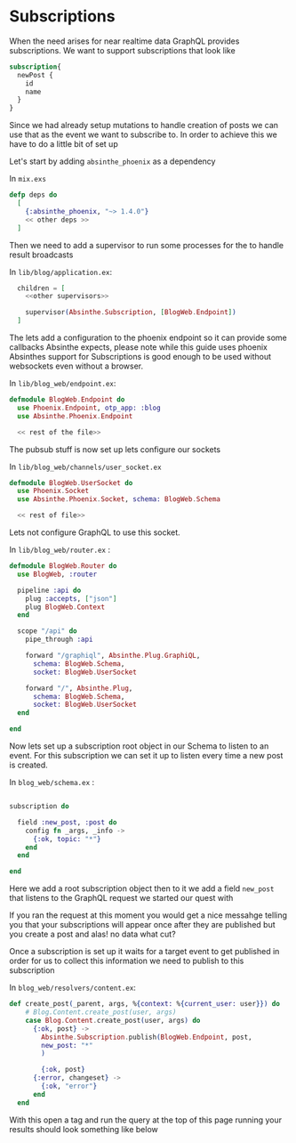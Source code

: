 # Subscriptions

When the need arises for near realtime data GraphQL provides subscriptions. We want to support subscriptions that look like


```graphql
subscription{
  newPost {
    id
    name
  }
}
```

Since we had already setup mutations to handle creation of posts we can use that as the event we want to subscribe to. In order to achieve this we have to do a little bit of set up


Let's start by adding `absinthe_phoenix` as a dependency

In `mix.exs`

```elixir
defp deps do
  [
    {:absinthe_phoenix, "~> 1.4.0"}
    << other deps >>
  ]
```

Then we need to add a supervisor to run some processes for the to handle result broadcasts

In `lib/blog/application.ex`:

```elixir
  children = [
    <<other supervisors>>

    supervisor(Absinthe.Subscription, [BlogWeb.Endpoint])
  ]
```

The lets add a configuration to the phoenix endpoint so it can provide some callbacks Absinthe expects, please note while this guide uses phoenix Absinthes support for Subscriptions is good enough to be used without websockets even without a browser.

In `lib/blog_web/endpoint.ex`:


```elixir
defmodule BlogWeb.Endpoint do
  use Phoenix.Endpoint, otp_app: :blog
  use Absinthe.Phoenix.Endpoint

  << rest of the file>>
```

The pubsub stuff is now set up lets configure our sockets

In `lib/blog_web/channels/user_socket.ex`

``` elixir
defmodule BlogWeb.UserSocket do
  use Phoenix.Socket
  use Absinthe.Phoenix.Socket, schema: BlogWeb.Schema

  << rest of file>>
```

Lets not configure GraphQL to use this socket.

In `lib/blog_web/router.ex` :

```elixir
defmodule BlogWeb.Router do
  use BlogWeb, :router

  pipeline :api do
    plug :accepts, ["json"]
    plug BlogWeb.Context
  end

  scope "/api" do
    pipe_through :api

    forward "/graphiql", Absinthe.Plug.GraphiQL,
      schema: BlogWeb.Schema,
      socket: BlogWeb.UserSocket

    forward "/", Absinthe.Plug,
      schema: BlogWeb.Schema,
      socket: BlogWeb.UserSocket
  end

end
```


Now lets set up a subscription root object in our Schema to listen to an event. For this subscription we can set it up to listen every time a new post is created.

In `blog_web/schema.ex` :

```elixir

subscription do

  field :new_post, :post do
    config fn _args, _info ->
      {:ok, topic: "*"}
    end
  end

end
```

Here we add a root subscription object then to it we add a field `new_post` that listens to the GraphQL request we started our quest with


If you ran the request at this moment you would get a nice messahge telling you that your subscriptions will appear once after they are published but you create a post and alas! no data what cut?

Once a subscription is set up it waits for a target event to get published in order for us to collect this information we need to publish to this subscription

In `blog_web/resolvers/content.ex`:

```elixir
def create_post(_parent, args, %{context: %{current_user: user}}) do
    # Blog.Content.create_post(user, args)
    case Blog.Content.create_post(user, args) do
      {:ok, post} ->
        Absinthe.Subscription.publish(BlogWeb.Endpoint, post,
        new_post: "*"
        )

        {:ok, post}
      {:error, changeset} ->
        {:ok, "error"}
      end
  end
```

With this open a tag and run the query at the top of this page running your results should look something like below

<img style="box-shadow: 0 0 6px #ccc;" src="assets/tutorial/graphiql_new_post.png" alt=""/>
